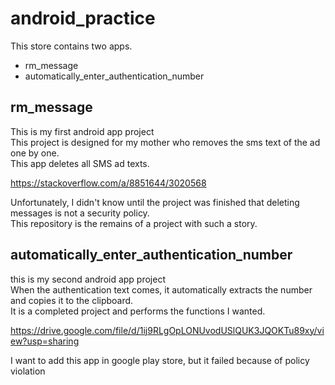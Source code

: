 # android_practice
 
This store contains two apps.  
* rm_message
* automatically_enter_authentication_number

## rm_message
This is my first android app project  
This project is designed for my mother who removes the sms text of the ad one by one.  
This app deletes all SMS ad texts.  

https://stackoverflow.com/a/8851644/3020568

Unfortunately, I didn't know until the project was finished that deleting messages is not a security policy.  
This repository is the remains of a project with such a story.  

## automatically_enter_authentication_number
this is my second android app project  
When the authentication text comes, it automatically extracts the number and copies it to the clipboard.  
It is a completed project and performs the functions I wanted.  

https://drive.google.com/file/d/1ij9RLgOpLONUvodUSlQUK3JQOKTu89xy/view?usp=sharing  

I want to add this app in google play store, but it failed because of policy violation
